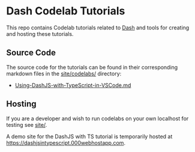 # Dash Codelab Tutorials

This repo contains Codelab tutorials related to [Dash](https://www.dash.org/) and tools for creating and hosting these tutorials.

## Source Code

The source code for the tutorials can be found in their corresponding markdown files in the [site/codelabs/](site/codelabs/) directory:

* [Using-DashJS-with-TypeScript-in-VSCode.md](site/codelabs/Using-DashJS-with-TypeScript-in-VSCode.md)

## Hosting

If you are a developer and wish to run codelabs on your own localhost for testing see [site/](site/).

A demo site for the DashJS with TS tutorial is temporarily hosted at <https://dashjsintypescript.000webhostapp.com>.

